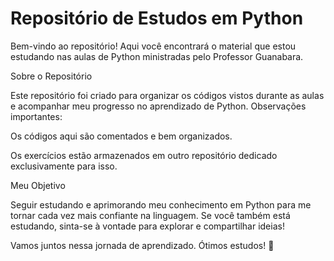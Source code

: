 # Repositório de Estudos em Python



Bem-vindo ao repositório! Aqui você encontrará o material que estou estudando nas aulas de Python ministradas pelo Professor Guanabara.



Sobre o Repositório



Este repositório foi criado para organizar os códigos vistos durante as aulas e acompanhar meu progresso no aprendizado de Python. Observações importantes:



Os códigos aqui são comentados e bem organizados.



Os exercícios estão armazenados em outro repositório dedicado exclusivamente para isso.



Meu Objetivo



Seguir estudando e aprimorando meu conhecimento em Python para me tornar cada vez mais confiante na linguagem. Se você também está estudando, sinta-se à vontade para explorar e compartilhar ideias!



Vamos juntos nessa jornada de aprendizado. Ótimos estudos! 🚀
